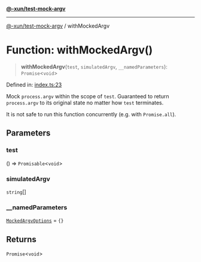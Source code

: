 [**@-xun/test-mock-argv**](../README.md)

***

[@-xun/test-mock-argv](../README.md) / withMockedArgv

# Function: withMockedArgv()

> **withMockedArgv**(`test`, `simulatedArgv`, `__namedParameters`): `Promise`\<`void`\>

Defined in: [index.ts:23](https://github.com/Xunnamius/test-utils/blob/23d9ab63f1a986ccf3940345baf8c4e81aead5cf/packages/test-mock-argv/src/index.ts#L23)

Mock `process.argv` within the scope of `test`. Guaranteed to return
`process.argv` to its original state no matter how `test` terminates.

It is not safe to run this function concurrently (e.g. with `Promise.all`).

## Parameters

### test

() => `Promisable`\<`void`\>

### simulatedArgv

`string`[]

### \_\_namedParameters

[`MockedArgvOptions`](../type-aliases/MockedArgvOptions.md) = `{}`

## Returns

`Promise`\<`void`\>
